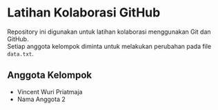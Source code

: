 # Latihan Kolaborasi GitHub 
 
Repository ini digunakan untuk latihan kolaborasi 
menggunakan Git dan GitHub.   
Setiap anggota kelompok diminta untuk melakukan 
perubahan pada file `data.txt`.   
 
## Anggota Kelompok 
- Vincent Wuri Priatmaja  
- Nama Anggota 2
